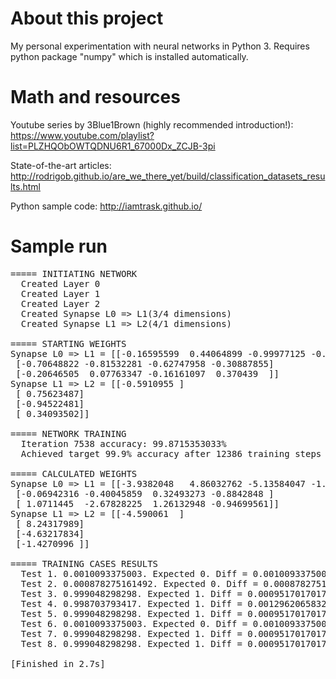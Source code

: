 # About this project #
My personal experimentation with neural networks in Python 3. Requires python package "numpy" which is installed automatically.

# Math and resources #
Youtube series by 3Blue1Brown (highly recommended introduction!):
https://www.youtube.com/playlist?list=PLZHQObOWTQDNU6R1_67000Dx_ZCJB-3pi

State-of-the-art articles:
http://rodrigob.github.io/are_we_there_yet/build/classification_datasets_results.html

Python sample code:
http://iamtrask.github.io/

# Sample run #
<pre>
===== INITIATING NETWORK
  Created Layer 0
  Created Layer 1
  Created Layer 2
  Created Synapse L0 => L1(3/4 dimensions)
  Created Synapse L1 => L2(4/1 dimensions)

===== STARTING WEIGHTS
Synapse L0 => L1 = [[-0.16595599  0.44064899 -0.99977125 -0.39533485]
 [-0.70648822 -0.81532281 -0.62747958 -0.30887855]
 [-0.20646505  0.07763347 -0.16161097  0.370439  ]]
Synapse L1 => L2 = [[-0.5910955 ]
 [ 0.75623487]
 [-0.94522481]
 [ 0.34093502]]

===== NETWORK TRAINING
  Iteration 7538 accuracy: 99.8715353033%
  Achieved target 99.9% accuracy after 12386 training steps with average test accuracy: 99.9000004556% in 1.644514s

===== CALCULATED WEIGHTS
Synapse L0 => L1 = [[-3.9382048   4.86032762 -5.13584047 -1.53590338]
 [-0.06942316 -0.40045859  0.32493273 -0.8842848 ]
 [ 1.0711445  -2.67828225  1.26132948 -0.94699561]]
Synapse L1 => L2 = [[-4.590061  ]
 [ 8.24317989]
 [-4.63217834]
 [-1.4270996 ]]

===== TRAINING CASES RESULTS
  Test 1. 0.0010093375003. Expected 0. Diff = 0.0010093375003007463
  Test 2. 0.000878275161492. Expected 0. Diff = 0.0008782751614916322
  Test 3. 0.999048298298. Expected 1. Diff = 0.000951701701774943
  Test 4. 0.998703793417. Expected 1. Diff = 0.0012962065832322622
  Test 5. 0.999048298298. Expected 1. Diff = 0.000951701701774943
  Test 6. 0.0010093375003. Expected 0. Diff = 0.0010093375003007463
  Test 7. 0.999048298298. Expected 1. Diff = 0.000951701701774943
  Test 8. 0.999048298298. Expected 1. Diff = 0.000951701701774943

[Finished in 2.7s]
</pre>
